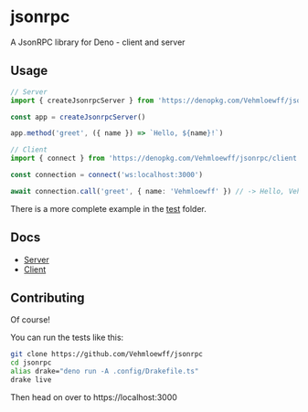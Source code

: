# jsonrpc

A JsonRPC library for Deno - client and server

## Usage

```ts
// Server
import { createJsonrpcServer } from 'https://denopkg.com/Vehmloewff/jsonrpc/server.ts'

const app = createJsonrpcServer()

app.method('greet', ({ name }) => `Hello, ${name}!`)

// Client
import { connect } from 'https://denopkg.com/Vehmloewff/jsonrpc/client.ts'

const connection = connect('ws:localhost:3000')

await connection.call('greet', { name: 'Vehmloewff' }) // -> Hello, Vehmloewff!
```

There is a more complete example in the [test](/test) folder.

## Docs

-   [Server](https://doc.deno.land/https/denopkg.com/Vehmloewff/jsonrpc/server.ts)
-   [Client](https://doc.deno.land/https/denopkg.com/Vehmloewff/jsonrpc/client.ts)

## Contributing

Of course!

You can run the tests like this:

```sh
git clone https://github.com/Vehmloewff/jsonrpc
cd jsonrpc
alias drake="deno run -A .config/Drakefile.ts"
drake live
```

Then head on over to https://localhost:3000
